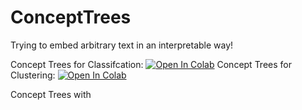 # ConceptTrees
Trying to embed arbitrary text in an interpretable way!

Concept Trees for Classifcation: [![Open In Colab](https://colab.research.google.com/assets/colab-badge.svg)](https://colab.research.google.com/drive/1x8JlCTWtHRPnU-xsuWKc4LvagAKSTPpc?usp=share_link)
Concept Trees for Clustering: [![Open In Colab](https://colab.research.google.com/assets/colab-badge.svg)](https://colab.research.google.com/drive/1aR3xKOHqan49PyJGW5IatxRWsbs79wv3?usp=sharing)

Concept Trees with 
